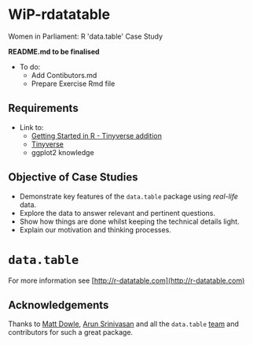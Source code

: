 # WiP-rdatatable
Women in Parliament: R 'data.table' Case Study

**README.md to be finalised**

- To do:
    + Add Contibutors.md
    + Prepare Exercise Rmd file

## Requirements
- Link to:
    + [Getting Started in R - Tinyverse addition](https://github.com/eddelbuettel/gsir-te)
    + [Tinyverse](http://www.tinyverse.org/)
    + ggplot2 knowledge
  


## Objective of Case Studies 

- Demonstrate key features of the `data.table` package using *real-life* data.
- Explore the data to answer relevant and pertinent questions.
- Show how things are done whilst keeping the technical details light.
- Explain our motivation and thinking processes.


# `data.table`

For more information see [http://r-datatable.com](http://r-datatable.com)

## Acknowledgements

Thanks to [Matt Dowle](https://github.com/mattdowle), [Arun Srinivasan](https://github.com/arunsrinivasan) and all the `data.table` [team](https://github.com/orgs/Rdatatable/people) and contributors for such a great package.



